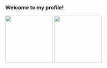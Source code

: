 ### Welcome to my profile!
<div>
  <img height="150em" src="https://github-readme-stats.vercel.app/api?username=dznxlo&show_icons=true&theme=gruvbox&count_private=true">
  <img height="150em" src="https://github-readme-stats.vercel.app/api/top-langs/?username=dznxlo&layout=compact&theme=gruvbox">
</div>
